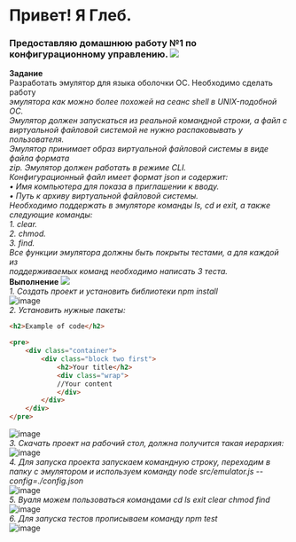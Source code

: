 # Привет! Я Глеб. 
### Предоставляю домашнюю работу №1 по конфигурационному управлению. ![](https://user-images.githubusercontent.com/74038190/213844263-a8897a51-32f4-4b3b-b5c2-e1528b89f6f3.png)  
**Задание**  
Разработать эмулятор для языка оболочки ОС. Необходимо сделать работу  
*эмулятора как можно более похожей на сеанс shell в UNIX-подобной ОС.*  
*Эмулятор должен запускаться из реальной командной строки, а файл с*  
*виртуальной файловой системой не нужно распаковывать у пользователя.*  
*Эмулятор принимает образ виртуальной файловой системы в виде файла формата*  
*zip. Эмулятор должен работать в режиме CLI.*  
*Конфигурационный файл имеет формат json и содержит:*  
*• Имя компьютера для показа в приглашении к вводу.*  
*• Путь к архиву виртуальной файловой системы.*  
*Необходимо поддержать в эмуляторе команды ls, cd и exit, а также*  
*следующие команды:*  
*1. clear.*  
*2. chmod.*  
*3. find.*  
*Все функции эмулятора должны быть покрыты тестами, а для каждой из*  
*поддерживаемых команд необходимо написать 3 теста.*  
**Выполнение** ![](https://user-images.githubusercontent.com/74038190/212257460-738ff738-247f-4445-a718-cdd0ca76e2db.gif)  
*1. Создать проект и установить библиотеки npm install*  
![image](https://github.com/user-attachments/assets/3d19ea5f-7fed-4d1c-92ae-dfed42d16d6f)  
*2. Установить нужные пакеты:*  
```html
<h2>Example of code</h2>

<pre>
    <div class="container">
        <div class="block two first">
            <h2>Your title</h2>
            <div class="wrap">
            //Your content
            </div>
        </div>
    </div>
</pre>
```
![image](https://github.com/user-attachments/assets/7993ea3d-0cab-4bf8-bbc6-f35505882870)  
*3. Скачать проект на рабочий стол, должна получится такая иерархия:*  
![image](https://github.com/user-attachments/assets/adf75e43-dc7b-46ed-802f-74077a43b9f6)  
*4. Для запуска проекта запускаем командную строку, переходим в папку с эмулятором и используем команду node src/emulator.js --config=./config.json*  
![image](https://github.com/user-attachments/assets/fea97cb9-a224-4eef-8ca2-7ba33a234ee9)  
*5. Вуаля можем пользоваться командами cd ls exit clear chmod find*  
![image](https://github.com/user-attachments/assets/6397abfb-65f4-485d-a7b6-ea402d0b0926)  
*6. Для запуска тестов прописываем команду npm test*  
![image](https://github.com/user-attachments/assets/81acc940-e06b-4a14-8497-2a5de7a736cb)  
